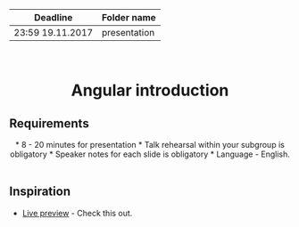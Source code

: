 | Deadline  | Folder name |
|-----------|-------------|
| 23:59 19.11.2017 | presentation |
<br/>
<h1 align="center">Angular introduction</h1>

## Requirements
<div align="center">
    * 8 - 20 minutes for presentation
    * Talk rehearsal within your subgroup is obligatory
    * Speaker notes for each slide is obligatory
    * Language - English.  
  <br/>
  <br/>
</div>

## Inspiration
* [Live preview](https://rawgit.com/Bachyla/Rolling-Scopes-School/master/Stage%202/Presentation/index.html) - Check this out.